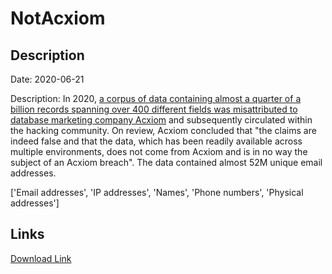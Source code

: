 # NotAcxiom

## Description

Date: 2020-06-21

Description:
In 2020, <a href="https://www.troyhunt.com/data-breach-misattribution-acxiom-live-ramp/" target="_blank" rel="noopener">a corpus of data containing almost a quarter of a billion records spanning over 400 different fields was misattributed to database marketing company Acxiom</a> and subsequently circulated within the hacking community. On review, Acxiom concluded that &quot;the claims are indeed false and that the data, which has been readily available across multiple environments, does not come from Acxiom and is in no way the subject of an Acxiom breach&quot;. The data contained almost 52M unique email addresses.


['Email addresses', 'IP addresses', 'Names', 'Phone numbers', 'Physical addresses']

## Links

[Download Link](https://link-to.net/1229997/966.2560247019813/dynamic/?r=)